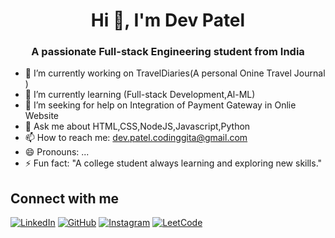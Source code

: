 <h1 align="center">Hi 👋, I'm Dev Patel</h1>
<h3 align="center">A passionate Full-stack Engineering student from India</h3>



- 🔭 I’m currently working on TravelDiaries(A personal Onine Travel Journal )
- 🌱 I’m currently learning (Full-stack Development,Al-ML)
- 👯 I’m seeking for help on Integration of Payment Gateway in Onlie Website
- 💬 Ask me about HTML,CSS,NodeJS,Javascript,Python
- 📫 How to reach me: dev.patel.codinggita@gmail.com
- 😄 Pronouns: ...
- ⚡ Fun fact: "A college student always learning and exploring new skills."

## Connect with me

[![LinkedIn](https://upload.wikimedia.org/wikipedia/commons/0/01/LinkedIn_Logo_2023.svg)](https://www.linkedin.com/in/dev-patel-169496322/)
[![GitHub](https://upload.wikimedia.org/wikipedia/commons/9/91/Octicons-mark-github.svg)](https://github.com/Dev2139)
[![Instagram](https://upload.wikimedia.org/wikipedia/commons/a/a5/Instagram_icon.png)](https://www.instagram.com/dev_patel_2139)
[![LeetCode](https://upload.wikimedia.org/wikipedia/commons/c/c5/LeetCode_logo_black.png)](https://leetcode.com/u/Dev_Patel2139/)
